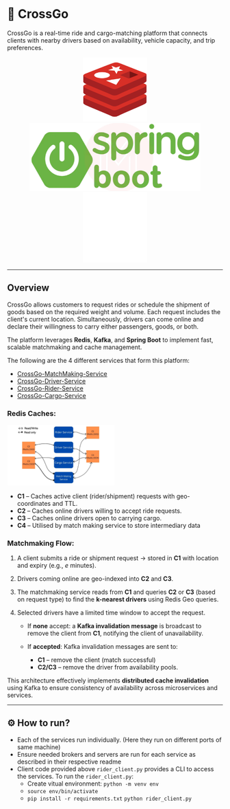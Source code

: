 
# 🚖 CrossGo

CrossGo is a real-time ride and cargo-matching platform that connects clients with nearby drivers based on availability, vehicle capacity, and trip preferences.

<p align="center">
  <img src="images/redis-logo.png" alt="Redis" width="150"/>
  
  <img src="images/spring-boot-logo.png" alt="Spring Boot" width="400"/>
  
  <img src="images/kafka-logo.png" alt="Kafka" width="150"/>
</p>


---

## Overview


CrossGo allows customers to request rides or schedule the shipment of goods based on the required weight and volume. Each request includes the client's current location. Simultaneously, drivers can come online and declare their willingness to carry either passengers, goods, or both.


The platform leverages **Redis**, **Kafka**, and **Spring Boot** to implement fast, scalable matchmaking and cache management.

The following are the 4 different services that form this platform:

* [CrossGo-MatchMaking-Service](https://github.com/JConquers/CrossGo-MatchMaking-Service)
* [CrossGo-Driver-Service](https://github.com/JConquers/CrossGo-Driver-Service)
* [CrossGo-Rider-Service](https://github.com/JConquers/CrossGo-Rider-Service)
* [CrossGo-Cargo-Service](https://github.com/JConquers/CrossGo-Cargo-Service/tree/master)

### Redis Caches:
<img src="images/service-cache-accessibility.jpeg" alt="Redis" width="250"/>

* **C1** – Caches active client (rider/shipment) requests with geo-coordinates and TTL.
* **C2** – Caches online drivers willing to accept ride requests.
* **C3** – Caches online drivers open to carrying cargo.
* **C4** – Utilised by match making service to store intermediary data

### Matchmaking Flow:

1. A client submits a ride or shipment request → stored in **C1** with location and expiry (e.g., *e* minutes).
2. Drivers coming online are geo-indexed into **C2** and **C3**.
3. The matchmaking service reads from **C1** and queries **C2** or **C3** (based on request type) to find the **k-nearest drivers** using Redis Geo queries.
4. Selected drivers have a limited time window to accept the request.

   * If **none** accept: a **Kafka invalidation message** is broadcast to remove the client from **C1**, notifying the client of unavailability.
   * If **accepted**: Kafka invalidation messages are sent to:

     * **C1** – remove the client (match successful)
     * **C2/C3** – remove the driver from availability pools.

This architecture effectively implements **distributed cache invalidation** using Kafka to ensure consistency of availability across microservices and services.

---
## ⚙️ How to run?

* Each of the services run individually. (Here they run on different ports of same machine)
* Ensure needed brokers and servers are run for each service as described in their respective readme
* Client code provided above ```rider_client.py``` provides a CLI to access the services. To run the ```rider_client.py```:
    * Create vitual environment: ```python -m venv env```
    * ```source env/bin/activate```
    * ```pip install -r requirements.txt```
    ```python rider_client.py```


